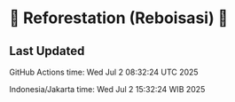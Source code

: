 
# 🌳 Reforestation (Reboisasi) 🌲

## Last Updated

GitHub Actions time: Wed Jul  2 08:32:24 UTC 2025

Indonesia/Jakarta time: Wed Jul  2 15:32:24 WIB 2025
